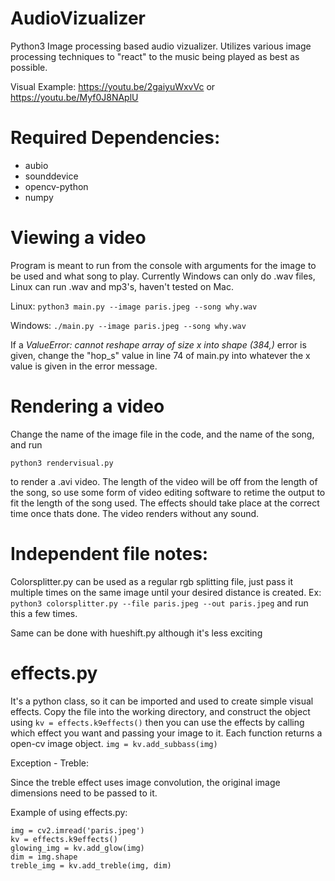 # AudioVizualizer
Python3 Image processing based audio vizualizer. Utilizes various image processing techniques to "react" to the music being played as best as possible. 

Visual Example: https://youtu.be/2gaiyuWxvVc or https://youtu.be/Myf0J8NAplU

# Required Dependencies:
- aubio
- sounddevice
- opencv-python
- numpy

# Viewing a video
Program is meant to run from the console with arguments for the image to be used and what song to play.
Currently Windows can only do .wav files, Linux can run .wav and mp3's, haven't tested on Mac.

Linux:
`python3 main.py --image paris.jpeg --song why.wav`

Windows:
`./main.py --image paris.jpeg --song why.wav`

If a *ValueError: cannot reshape array of size x into shape (384,)* error is given, change the "hop_s" value in line 74 of main.py into whatever the x value is given in the error message.

# Rendering a video
Change the name of the image file in the code, and the name of the song, and run 

`python3 rendervisual.py`

to render a .avi video. The length of the video will be off from the length of the song, so use some form of video editing software to retime the output to fit the length of the song used. The effects should take place at the correct time once thats done. The video renders without any sound.

# Independent file notes:
Colorsplitter.py can be used as a regular rgb splitting file, just pass it multiple times on the same image until your desired distance is created.
Ex: `python3 colorsplitter.py --file paris.jpeg --out paris.jpeg` and run this a few times. 

Same can be done with hueshift.py although it's less exciting

# effects.py

It's a python class, so it can be imported and used to create simple visual effects.
Copy the file into the working directory, and construct the object using `kv = effects.k9effects()` then you can use the effects by calling which effect you want and passing your image to it. Each function returns a open-cv image object. `img = kv.add_subbass(img)`


Exception - Treble:

Since the treble effect uses image convolution, the original image dimensions need to be passed to it.

Example of using effects.py:

```import effects
img = cv2.imread('paris.jpeg')
kv = effects.k9effects()
glowing_img = kv.add_glow(img)
dim = img.shape
treble_img = kv.add_treble(img, dim)
```
